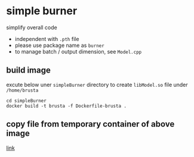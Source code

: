 # simple burner
simplify overall code
+ independent with `.pth` file
+ please use package name as `burner`
+ to manage batch / output dimension, see `Model.cpp`

## build image
excute below uner `simpleBurner` directory to create `libModel.so` file under `/home/brusta`
```
cd simpleBurner
docker build -t brusta -f Dockerfile-brusta .
```

## copy file from temporary container of above image
[link](https://www.youtube.com/watch?v=KtujZdV3G1E)
